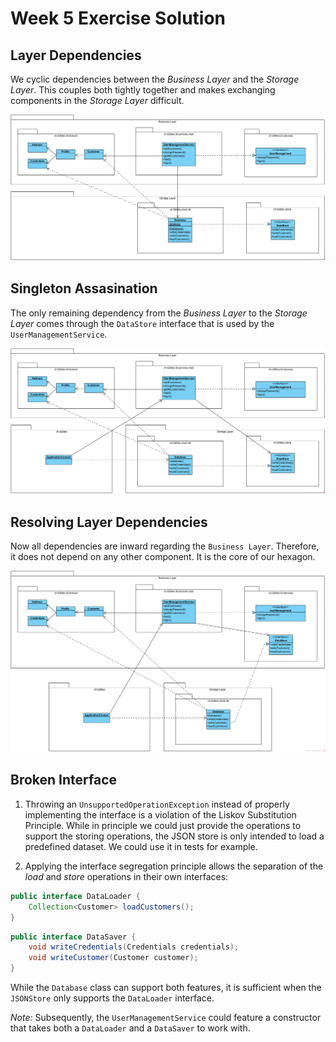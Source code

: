 # Week 5 Exercise Solution


## Layer Dependencies

We cyclic dependencies between the *Business Layer* and the *Storage Layer*. This couples both tightly together and makes exchanging components in the *Storage Layer* difficult.

![Packages](images/Ex5.1%20Package%20Diagram%20Solution.png)


## Singleton Assasination

The only remaining dependency from the *Business Layer* to the *Storage Layer* comes through the `DataStore` interface that is used by the `UserManagementService`.

![Packages](images/Ex5.2%20Package%20Diagram%20Solution.png)


## Resolving Layer Dependencies

Now all dependencies are inward regarding the `Business Layer`. Therefore, it does not depend on any other component. It is the core of our hexagon.

![Packages](images/Ex5.3%20Package%20Diagram%20Solution.png)


## Broken Interface

1. Throwing an `UnsupportedOperationException` instead of properly implementing the interface is a violation of the Liskov Substitution Principle. While in principle we could just provide the operations to support the storing operations, the JSON store is only intended to load a predefined dataset. We could use it in tests for example.

2. Applying the interface segregation principle allows the separation of the *load* and *store* operations in their own interfaces:

```java
public interface DataLoader {
	Collection<Customer> loadCustomers();
}
```

```java
public interface DataSaver {
	void writeCredentials(Credentials credentials);
	void writeCustomer(Customer customer);
}
```

While the `Database` class can support both features, it is sufficient when the `JSONStore` only supports the `DataLoader` interface. 

*Note:* Subsequently, the `UserManagementService` could feature a constructor that takes both a `DataLoader` and a `DataSaver` to work with.
